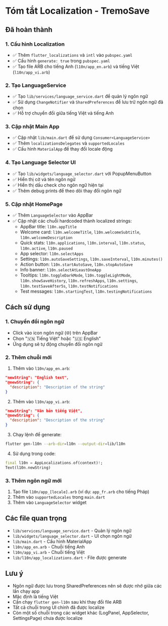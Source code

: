 # Tóm tắt Localization - TremoSave

## Đã hoàn thành

### 1. Cấu hình Localization
- ✅ Thêm `flutter_localizations` và `intl` vào `pubspec.yaml`
- ✅ Cấu hình `generate: true` trong `pubspec.yaml`
- ✅ Tạo file ARB cho tiếng Anh (`l10n/app_en.arb`) và tiếng Việt (`l10n/app_vi.arb`)

### 2. Tạo LanguageService
- ✅ Tạo `lib/services/language_service.dart` để quản lý ngôn ngữ
- ✅ Sử dụng `ChangeNotifier` và `SharedPreferences` để lưu trữ ngôn ngữ đã chọn
- ✅ Hỗ trợ chuyển đổi giữa tiếng Việt và tiếng Anh

### 3. Cập nhật Main App
- ✅ Cập nhật `lib/main.dart` để sử dụng `Consumer<LanguageService>`
- ✅ Thêm `localizationsDelegates` và `supportedLocales`
- ✅ Cấu hình `MaterialApp` để thay đổi locale động

### 4. Tạo Language Selector UI
- ✅ Tạo `lib/widgets/language_selector.dart` với PopupMenuButton
- ✅ Hiển thị cờ và tên ngôn ngữ
- ✅ Hiển thị dấu check cho ngôn ngữ hiện tại
- ✅ Thêm debug prints để theo dõi thay đổi ngôn ngữ

### 5. Cập nhật HomePage
- ✅ Thêm `LanguageSelector` vào AppBar
- ✅ Cập nhật các chuỗi hardcoded thành localized strings:
  - AppBar title: `l10n.appTitle`
  - Welcome card: `l10n.welcomeTitle`, `l10n.welcomeSubtitle`, `l10n.welcomeDescription`
  - Quick stats: `l10n.applications`, `l10n.interval`, `l10n.status`, `l10n.active`, `l10n.paused`
  - App selector: `l10n.selectApps`
  - Settings: `l10n.autoSaveSettings`, `l10n.saveInterval`, `l10n.minutes()`
  - Action button: `l10n.startAutoSave`, `l10n.stopAutoSave`
  - Info banner: `l10n.selectAtLeastOneApp`
  - Tooltips: `l10n.toggleDarkMode`, `l10n.toggleLightMode`, `l10n.showSaveHistory`, `l10n.refreshApps`, `l10n.settings`, `l10n.testSaveAfter5s`, `l10n.testNotifications`
  - Test messages: `l10n.startingTest`, `l10n.testingNotifications`

## Cách sử dụng

### 1. Chuyển đổi ngôn ngữ
- Click vào icon ngôn ngữ (🌐) trên AppBar
- Chọn "🇻🇳 Tiếng Việt" hoặc "🇺🇸 English"
- Ứng dụng sẽ tự động chuyển đổi ngôn ngữ

### 2. Thêm chuỗi mới
1. Thêm vào `l10n/app_en.arb`:
```json
"newString": "English text",
"@newString": {
  "description": "Description of the string"
}
```

2. Thêm vào `l10n/app_vi.arb`:
```json
"newString": "Văn bản tiếng Việt",
"@newString": {
  "description": "Description of the string"
}
```

3. Chạy lệnh để generate:
```bash
flutter gen-l10n --arb-dir=l10n --output-dir=lib/l10n
```

4. Sử dụng trong code:
```dart
final l10n = AppLocalizations.of(context)!;
Text(l10n.newString)
```

### 3. Thêm ngôn ngữ mới
1. Tạo file `l10n/app_[locale].arb` (ví dụ: `app_fr.arb` cho tiếng Pháp)
2. Thêm vào `supportedLocales` trong `main.dart`
3. Thêm vào `LanguageSelector` widget

## Các file quan trọng

- `lib/services/language_service.dart` - Quản lý ngôn ngữ
- `lib/widgets/language_selector.dart` - UI chọn ngôn ngữ
- `lib/main.dart` - Cấu hình MaterialApp
- `l10n/app_en.arb` - Chuỗi tiếng Anh
- `l10n/app_vi.arb` - Chuỗi tiếng Việt
- `lib/l10n/app_localizations.dart` - File được generate

## Lưu ý

- Ngôn ngữ được lưu trong SharedPreferences nên sẽ được nhớ giữa các lần chạy app
- Mặc định là tiếng Việt
- Cần chạy `flutter gen-l10n` sau khi thay đổi file ARB
- Tất cả chuỗi trong UI chính đã được localize
- Còn một số chuỗi trong các widget khác (LogPanel, AppSelector, SettingsPage) chưa được localize 